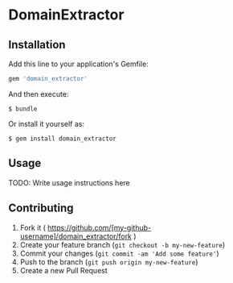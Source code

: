 # DomainExtractor

## Installation

Add this line to your application's Gemfile:

```ruby
gem 'domain_extractor'
```

And then execute:

    $ bundle

Or install it yourself as:

    $ gem install domain_extractor

## Usage

TODO: Write usage instructions here

## Contributing

1. Fork it ( https://github.com/[my-github-username]/domain_extractor/fork )
2. Create your feature branch (`git checkout -b my-new-feature`)
3. Commit your changes (`git commit -am 'Add some feature'`)
4. Push to the branch (`git push origin my-new-feature`)
5. Create a new Pull Request
